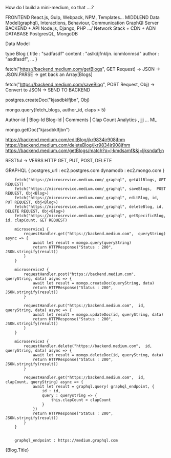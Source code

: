 How do I build a mini-medium, so that ....?

FRONTEND 
    React.js, Gulp, Webpack, NPM, Templates...
MIDDLEND 
    Data Model(graphql), Interactions, Behaviour, Communication
    GraphQl Server
BACKEND + API
    Node.js, Django, PHP .../ Network Stack + CDN + ADN
DATABASE
    PostgresQL, MongoDB

Data Model 

type Blog {
    title : "sadfasdf"
    content : "aslkdjfnkljn. ionmlonmsd"
    author : "asdfasdf", 
    ...
}

fetch("https://backend.medium.com/getBlogs", GET Request) -> JSON -> JSON.PARSE -> get back an Array[Blogs]

fetch("https://backend.medium.com/saveBlog", POST Request, Obj<Blog>) -> Convert to JSON -> SEND TO BACKEND 

postgres.createDoc("kjasdbklfjbn", Obj<Blog>) 

mongo.query(fetch_blogs, author_id, claps > 5)

Author-id | Blog-Id      Blog-Id | Comments | Clap Count Analytics , jjj ... ML

mongo.getDoc("kjasdbklfjbn") 

https://backend.medium.com/editBlog/jkr9834jr908jfnm
https://backend.medium.com/deleteBlog/jkr9834jr908jfnm
https://backend.medium.com/getBlogs/match?q=l;kmdsamf&&j=ljksndafl;n


RESTful -> VERBS HTTP GET, PUT, POST, DELETE

GRAPHQL {
    postgres_url : ec2.postgres.com
    dynamodb : ec2.mongo.com
}

```FRONTEND
    fetch("https://microsrevice.medium.com/_graphql", getAllBlogs, GET REQUEST)
    fetch("https://microsrevice.medium.com/_graphql", saveBlogs,  POST REQUEST, Obj<Blog>)
    fetch("https://microsrevice.medium.com/_graphql", editBlog, id, PUT REQUEST, Obj<Blog>)
    fetch("https://microsrevice.medium.com/_graphql", deleteBlog, id, DELETE REQUEST, Obj<Blog>)
    fetch("https://microsrevice.medium.com/_graphql", getSpecificBlog, id, clapCount, GET REQUEST)
```

```BACKEND
    microservice1 {
        requestHandler.get("https://backend.medium.com",  queryString) async => {
            await let result = mongo.query(queryString)
            return HTTPResponse("Status : 200", JSON.stringify(result))
        }
    }  

    microservice2 {
        requestHandler.post("https://backend.medium.com",  queryString, data) async => {
            await let result = mongo.createDoc(queryString, data)
            return HTTPResponse("Status : 200", JSON.stringify(result))
        }

        requestHandler.put("https://backend.medium.com",  id, queryString, data) async => {
            await let result = mongo.updateDoc(id, queryString, data)
            return HTTPResponse("Status : 200", JSON.stringify(result))
        }
    }
    
    microservice3 {
        requestHandler.delete("https://backend.medium.com",  id, queryString, data) async => {
            await let result = mongo.deleteDoc(id, queryString, data)
            return HTTPResponse("Status : 200", JSON.stringify(result))
        }

        requestHandler.get("https://backend.medium.com",  id, clapCount, queryString) async => {
            await let result = graphql.query( graphql_endpoint, {
                id : id, 
                query : querystring => {
                    this.clapCount > clapCount
                }
            })
            return HTTPResponse("Status : 200", JSON.stringify(result))
        }
    }


    graphql_endpoint : https://medium.graphql.com
```

<div>{Blog.Title}</div>
